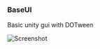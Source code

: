 <h3> BaseUI </h3>
Basic unity gui with DOTween

![Screenshot]((https://github.com/TGRDD/BaseUI/blob/main/Assets/InternalAssets/Sprites/gitScreen.PNG))

